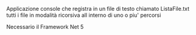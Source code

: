 Applicazione console che registra in un file di testo chiamato ListaFile.txt tutti i file in modalità ricorsiva all interno di uno o piu' percorsi

Necessario il Framework Net 5
